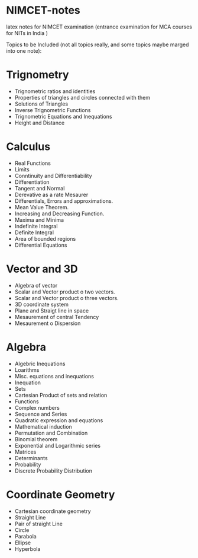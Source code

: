 # NIMCET-notes
latex notes for NIMCET examination (entrance examination for MCA courses for NITs in India  )

Topics to be Included (not all topics really, and some topics maybe marged into one note):
# Trignometry
* Trignometric ratios and identities
* Properties of triangles and circles connected with them
* Solutions of Triangles
* Inverse Trignometric Functions
* Trignometric Equations and Inequations
* Height and Distance

# Calculus
* Real Functions
* Limits
* Conntinuity and Differentiability
* Differentiation
* Tangent and Normal
* Derevative as a rate Mesaurer
* Differentials, Errors and approximations.
* Mean Value Theorem.
* Increasing and Decreasing Function.
* Maxima and Minima
* Indefinite Integral
* Definite Integral
* Area of bounded regions
* Differential Equations

# Vector and 3D
* Algebra of vector
* Scalar and Vector product o two vectors.
* Scalar and Vector product o three vectors.
* 3D coordinate system
* Plane and Straigt line in space
* Mesaurement of central Tendency
* Mesaurement o Dispersion

# Algebra
* Algebric Inequations
* Loarithms
* Misc. equations and inequations
* Inequation
* Sets
* Cartesian Product of sets and relation
* Functions
* Complex numbers
* Sequence and Series
* Quadratic expression and equations
* Mathematical induction
* Permutation and Combination
* Binomial theorem
* Exponential and Logarithmic series
* Matrices
* Determinants
* Probability
* Discrete Probability Distribution

# Coordinate Geometry
* Cartesian coordinate geometry
* Straight Line
* Pair of straight Line
* Circle
* Parabola
* Ellipse
* Hyperbola
